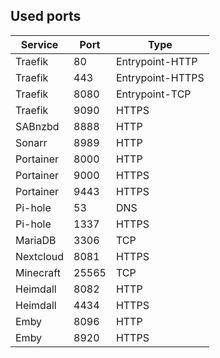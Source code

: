 
## Used ports

| Service | Port | Type |
|------|------|---------|
| Traefik | 80 | Entrypoint-HTTP |
| Traefik | 443 | Entrypoint-HTTPS |
| Traefik | 8080 | Entrypoint-TCP |
| Traefik | 9090 | HTTPS |
| SABnzbd | 8888 | HTTP |
| Sonarr | 8989 | HTTP |
| Portainer | 8000 | HTTP |
| Portainer | 9000 | HTTPS |
| Portainer | 9443 | HTTPS |
| Pi-hole | 53 | DNS |
| Pi-hole | 1337 | HTTPS |
| MariaDB | 3306 | TCP |
| Nextcloud | 8081 | HTTPS |
| Minecraft | 25565 | TCP |
| Heimdall | 8082 | HTTP |
| Heimdall | 4434 | HTTPS |
| Emby | 8096 | HTTP |
| Emby | 8920 | HTTPS |